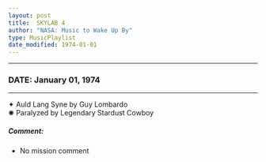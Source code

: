 ```yaml
---
layout: post
title:  SKYLAB 4
author: "NASA: Music to Wake Up By"
type: MusicPlaylist
date_modified: 1974-01-01
---
```


----
### DATE: January 01, 1974
----
✦ Auld Lang Syne by Guy Lombardo  &nbsp;<br />✺ Paralyzed by Legendary Stardust Cowboy

##### Comment:
* No mission comment
